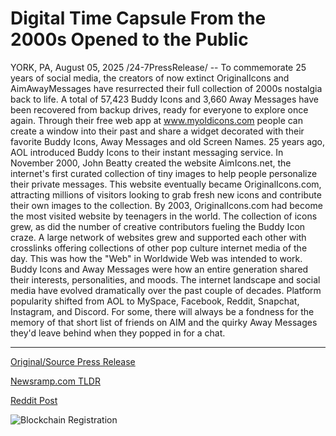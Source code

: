 # Digital Time Capsule From the 2000s Opened to the Public

YORK, PA, August 05, 2025 /24-7PressRelease/ -- To commemorate 25 years of social media, the creators of now extinct OriginalIcons and AimAwayMessages have resurrected their full collection of 2000s nostalgia back to life. A total of 57,423 Buddy Icons and 3,660 Away Messages have been recovered from backup drives, ready for everyone to explore once again. Through their free web app at www.myoldicons.com people can create a window into their past and share a widget decorated with their favorite Buddy Icons, Away Messages and old Screen Names.  25 years ago, AOL introduced Buddy Icons to their instant messaging service. In November 2000, John Beatty created the website AimIcons.net, the internet's first curated collection of tiny images to help people personalize their private messages. This website eventually became OriginalIcons.com, attracting millions of visitors looking to grab fresh new icons and contribute their own images to the collection.  By 2003, OriginalIcons.com had become the most visited website by teenagers in the world. The collection of icons grew, as did the number of creative contributors fueling the Buddy Icon craze. A large network of websites grew and supported each other with crosslinks offering collections of other pop culture internet media of the day. This was how the "Web" in Worldwide Web was intended to work.  Buddy Icons and Away Messages were how an entire generation shared their interests, personalities, and moods. The internet landscape and social media have evolved dramatically over the past couple of decades. Platform popularity shifted from AOL to MySpace, Facebook, Reddit, Snapchat, Instagram, and Discord. For some, there will always be a fondness for the memory of that short list of friends on AIM and the quirky Away Messages they'd leave behind when they popped in for a chat. 

---

[Original/Source Press Release](https://www.24-7pressrelease.com/press-release/525559/digital-time-capsule-from-the-2000s-opened-to-the-public)
                    

[Newsramp.com TLDR](https://newsramp.com/curated-news/reviving-2000s-nostalgia-buddy-icons-away-messages-return/dd4e781825b0dd2ca50322bafac6023d) 

 



[Reddit Post](https://www.reddit.com/r/newsramp/comments/1mi2kcv/reviving_2000s_nostalgia_buddy_icons_away/) 



![Blockchain Registration](https://cdn.newsramp.app/24-7PressRelease/qrcode/258/5/markGn5B.webp)